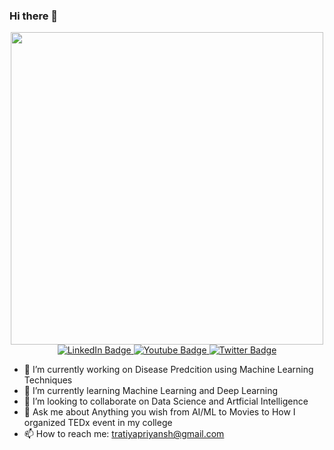 ### Hi there 👋

<div id="header" align="center">
  <img src="https://media.giphy.com/media/PjJ1cLHqLEveXysGDB/giphy-downsized-large.gif" width="500"/>
  <div id="badges">
  <a href="https://www.linkedin.com/in/priyansh-tratiya/">
    <img src="https://img.shields.io/badge/LinkedIn-blue?style=for-the-badge&logo=linkedin&logoColor=white" alt="LinkedIn Badge"/>
  </a>
  <a href="https://www.instagram.com/priyansh.tratiya/">
    <img src="https://img.shields.io/badge/Instagram-white?style=for-the-badge&logo=instagram" alt="Youtube Badge"/>
  </a>
  <a href="https://twitter.com/TratiyaPriyansh">
    <img src="https://img.shields.io/badge/Twitter-blue?style=for-the-badge&logo=twitter&logoColor=white" alt="Twitter Badge"/>
  </a>
</div>
</div>


- 🔭 I’m currently working on Disease Predcition using Machine Learning Techniques
- 🌱 I’m currently learning Machine Learning and Deep Learning
- 👯 I’m looking to collaborate on Data Science and Artficial Intelligence
- 💬 Ask me about Anything you wish from AI/ML to Movies to How I organized TEDx event in my college
- 📫 How to reach me: tratiyapriyansh@gmail.com

<!--
**PriyanshTratiya/PriyanshTratiya** is a ✨ _special_ ✨ repository because its `README.md` (this file) appears on your GitHub profile.

Here are some ideas to get you started:

- 🔭 I’m currently working on ...
- 🌱 I’m currently learning ...
- 👯 I’m looking to collaborate on ...
- 🤔 I’m looking for help with ...
- 💬 Ask me about ...
- 📫 How to reach me: ...
- 😄 Pronouns: ...
- ⚡ Fun fact: ...
-->
